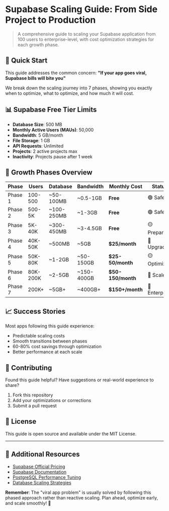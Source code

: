 # Supabase Scaling Guide: From Side Project to Production

> A comprehensive guide to scaling your Supabase application from 100 users to enterprise-level, with cost optimization strategies for each growth phase.

## 🚀 Quick Start

This guide addresses the common concern: **"If your app goes viral, Supabase bills will bite you"**

We break down the scaling journey into 7 phases, showing you exactly when to optimize, what to optimize, and how much it will cost.

## 📊 Supabase Free Tier Limits

- **Database Size**: 500 MB
- **Monthly Active Users (MAUs)**: 50,000
- **Bandwidth**: 5 GB/month
- **File Storage**: 1 GB
- **API Requests**: Unlimited
- **Projects**: 2 active projects max
- **Inactivity**: Projects pause after 1 week

## 🎯 Growth Phases Overview

| Phase | Users | Database | Bandwidth | Monthly Cost | Status |
|-------|-------|----------|-----------|--------------|--------|
| Phase 1 | 100-500 | ~50-100MB | ~0.5-1GB | **Free** | 🟢 Safe |
| Phase 2 | 500-5K | ~100-250MB | ~1-3GB | **Free** | 🟢 Safe |
| Phase 3 | 5K-40K | ~300-450MB | ~3-4.5GB | **Free** | 🟡 Prepare |
| Phase 4 | 40K-50K | ~500MB | ~5GB | **$25/month** | 🔴 Upgrade |
| Phase 5 | 50K-80K | ~1-2GB | ~50-150GB | **$25-50/month** | 🟡 Optimize |
| Phase 6 | 80K-200K | ~2-5GB | ~150-400GB | **$50-150/month** | 🔴 Scale |
| Phase 7 | 200K+ | ~5GB+ | ~400GB+ | **$150+/month** | 🔴 Enterprise |

## 📈 Success Stories

Most apps following this guide experience:
- Predictable scaling costs
- Smooth transitions between phases
- 60-80% cost savings through optimization
- Better performance at each scale

## 🤝 Contributing

Found this guide helpful? Have suggestions or real-world experience to share?

1. Fork this repository
2. Add your optimizations or corrections
3. Submit a pull request

## 📝 License

This guide is open source and available under the MIT License.

---

## 🔗 Additional Resources

- [Supabase Official Pricing](https://supabase.com/pricing)
- [Supabase Documentation](https://supabase.com/docs)
- [PostgreSQL Performance Tuning](https://wiki.postgresql.org/wiki/Performance_Optimization)
- [Database Scaling Strategies](https://supabase.com/docs/guides/database)

**Remember**: The "viral app problem" is usually solved by following this phased approach rather than reactive scaling. Plan ahead, optimize early, and scale smoothly! 🚀
